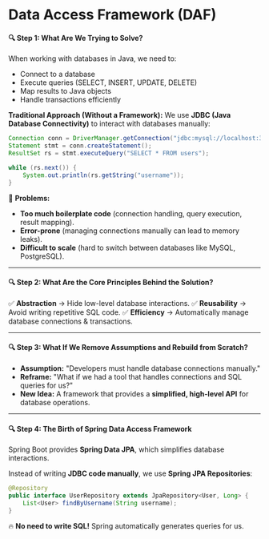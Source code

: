 # Data Access Framework (DAF)

#### **🔍 Step 1: What Are We Trying to Solve?**

When working with databases in Java, we need to:

* Connect to a database
* Execute queries (SELECT, INSERT, UPDATE, DELETE)
* Map results to Java objects
* Handle transactions efficiently

**Traditional Approach (Without a Framework):**
We use **JDBC (Java Database Connectivity)** to interact with databases manually:

```java
Connection conn = DriverManager.getConnection("jdbc:mysql://localhost:3306/mydb", "user", "password");
Statement stmt = conn.createStatement();
ResultSet rs = stmt.executeQuery("SELECT * FROM users");

while (rs.next()) {
    System.out.println(rs.getString("username"));
}

```

🚨 **Problems:**

* **Too much boilerplate code** (connection handling, query execution, result mapping).
* **Error-prone** (managing connections manually can lead to memory leaks).
* **Difficult to scale** (hard to switch between databases like MySQL, PostgreSQL).

---

#### **🔍 Step 2: What Are the Core Principles Behind the Solution?**

✅ **Abstraction** → Hide low-level database interactions.
✅ **Reusability** → Avoid writing repetitive SQL code.
✅ **Efficiency** → Automatically manage database connections & transactions.

---

#### **🔍 Step 3: What If We Remove Assumptions and Rebuild from Scratch?**

* **Assumption:** "Developers must handle database connections manually."
* **Reframe:** "What if we had a tool that handles connections and SQL queries for us?"
* **New Idea:** A framework that provides a **simplified, high-level API** for database operations.

---

#### **🔍 Step 4: The Birth of Spring Data Access Framework**

Spring Boot provides **Spring Data JPA**, which simplifies database interactions.

Instead of writing **JDBC code manually**, we use **Spring JPA Repositories**:

```java
@Repository
public interface UserRepository extends JpaRepository<User, Long> {
    List<User> findByUsername(String username);
}
```

🔥 **No need to write SQL!** Spring automatically generates queries for us.
